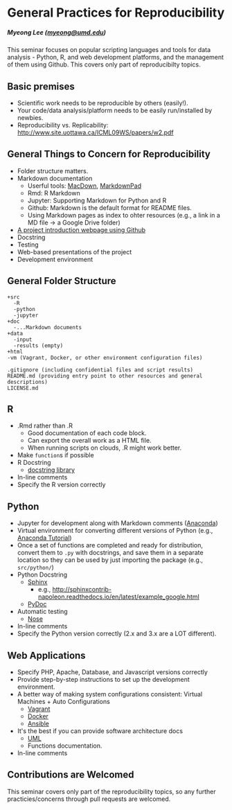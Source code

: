 General Practices for Reproducibility
==========
##### Myeong Lee (myeong@umd.edu)
This seminar focuses on popular scripting languages and tools for data analysis - Python, R, and web development platforms, and the management of them using Github. This covers only part of reproducibilty topics. 


## Basic premises
* Scientific work needs to be reproducible by others (easily!).
* Your code/data analysis/platform needs to be easily run/installed by newbies. 
* Reproducibility vs. Replicability: http://www.site.uottawa.ca/ICML09WS/papers/w2.pdf


## General Things to Concern for Reproducibility
* Folder structure matters.
* Markdown documentation
	- Userful tools: [MacDown](https://macdown.uranusjr.com/), [MarkdownPad](http://markdownpad.com/)
	- Rmd: R Markdown
	- Jupyter: Supporting Markdown for Python and R
	- Github: Markdown is the default format for README files.
	- Using Markdown pages as index to ohter resources (e.g., a link in a MD file -> a Google Drive folder)
* [A project introduction webpage using Github](https://pages.github.com/)
* Docstring
* Testing
* Web-based presentations of the project
* Development environment


## General Folder Structure
```
+src
  -R
  -python
  -jupyter	
+doc
  -...Markdown documents
+data
  -input
  -results (empty)
+html
-vm (Vagrant, Docker, or other environment configuration files)

.gitignore (including confidential files and script results)
README.md (providing entry point to other resources and general descriptions)
LICENSE.md
```


## R
* .Rmd rather than .R
	- Good documentation of each code block.
	- Can export the overall work as a HTML file.
	- When running scripts on clouds, .R might work better.
* Make `function`s if possible
* R Docstring
	- [docstring library](https://github.com/dasonk/docstring)
* In-line comments
* Specify the R version correctly


## Python
* Jupyter for development along with Markdown comments ([Anaconda](https://www.continuum.io/downloads))
* Virtual environment for converting different versions of Python (e.g., [Anaconda Tutorial](https://conda.io/docs/using/envs.html))
* Once a set of functions are completed and ready for distribution, convert them to `.py` with docstrings, and save them in a separate location so they can be used by just importing the package (e.g., `src/python/`)
* Python Docstring
	- [Sphinx](http://www.sphinx-doc.org/en/stable/)
		- e.g., http://sphinxcontrib-napoleon.readthedocs.io/en/latest/example_google.html
	- [PyDoc](https://docs.python.org/2/library/pydoc.html)
* Automatic testing
	- [Nose](http://nose.readthedocs.io/en/latest/)
* In-line comments
* Specify the Python version correctly (2.x and 3.x are a LOT different).


## Web Applications
* Specify PHP, Apache, Database, and Javascript versions correctly
* Provide step-by-step instructions to set up the development environment.
* A better way of making system configurations consistent: Virtual Machines + Auto Configurations
	- [Vagrant](https://www.vagrantup.com/)
	- [Docker](https://www.docker.com/)
	- [Ansible](https://github.com/ansible/ansible)
* It's the best if you can provide software architecture docs
	- [UML](https://en.wikipedia.org/wiki/Unified_Modeling_Language)
	- Functions documentation.
* In-line comments


## Contributions are Welcomed
This seminar covers only part of the reproducibility topics, so any further practicies/concerns through pull requests are welcomed.
